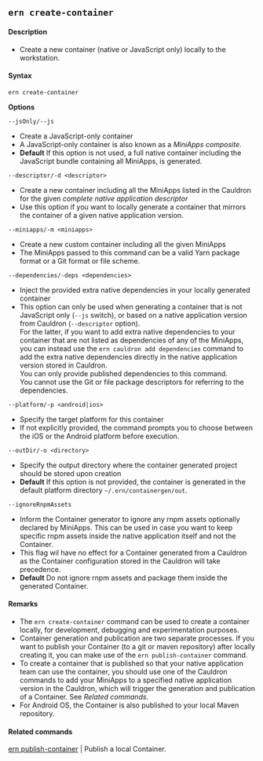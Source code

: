 ## `ern create-container`

#### Description

* Create a new container (native or JavaScript only) locally to the workstation.

#### Syntax

`ern create-container`  

**Options**  

`--jsOnly/--js`

* Create a JavaScript-only container  
* A JavaScript-only container is also known as a *MiniApps composite*.   
* **Default**  If this option is not used, a full native container including the JavaScript bundle containing all MiniApps, is generated.

`--descriptor/-d <descriptor>`

* Create a new container including all the MiniApps listed in the Cauldron for the given *complete native application descriptor*  
* Use this option if you want to locally generate a container that mirrors the container of a given native application version.  

`--miniapps/-m <miniapps>`

* Create a new custom container including all the given MiniApps  
* The MiniApps passed to this command can be a valid Yarn package format or a Git format or file scheme.  

`--dependencies/-deps <dependencies>`

* Inject the provided extra native dependencies in your locally generated container  
* This option can only be used when generating a container that is not JavaScript only (`--js` switch), or based on a native application version from Cauldron (`--descriptor` option).  
For the latter, if you want to add extra native dependencies to your container that are not listed as dependencies of any of the MiniApps, you can instead use the `ern cauldron add dependencies` command to add the extra native dependencies directly in the native application version stored in Cauldron.  
You can only provide published dependencies to this command.  
You cannot use the Git or file package descriptors for referring to the dependencies.

`--platform/-p <android|ios>`

* Specify the target platform for this container   
* If not explicitly provided, the command prompts you to choose between the iOS or the Android platform before execution.

`--outDir/-o <directory>`

* Specify the output directory where the container generated project should be stored upon creation  
* **Default**  If this option is not provided, the container is generated in the default platform directory `~/.ern/containergen/out`.

`--ignoreRnpmAssets`

* Inform the Container generator to ignore any rnpm assets optionally declared by MiniApps. This can be used in case you want to keep specific rnpm assets inside the native application itself and not the Container.
* This flag wil have no effect for a Container generated from a Cauldron as the Container configuration stored in the Cauldron will take precedence.
* **Default** Do not ignore rnpm assets and package them inside the generated Container.

#### Remarks

* The `ern create-container` command can be used to create a container locally, for development, debugging and experimentation purposes.  
* Container generation and publication are two separate processes. If you want to publish your Container (to a git or maven repository) after locally creating it, you can make use of the `ern publish-container` command.
* To create a container that is published so that your native application team can use the container, you should use one of the Cauldron commands to add your MiniApps to a specified native application version in the Cauldron, which will trigger the generation and publication of a Container. See *Related commands*.  
* For Android OS, the Container is also published to your local Maven repository.  

#### Related commands

[ern publish-container] | Publish a local Container.

[ern publish-container]: ./publish-container.md